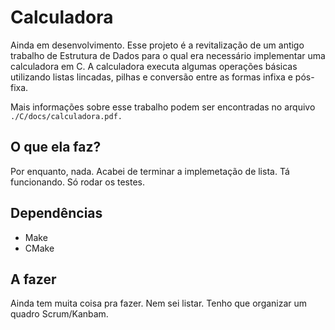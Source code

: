 <!-- trash -->
# Calculadora
Ainda em desenvolvimento. Esse projeto é a revitalização de um antigo trabalho de Estrutura de Dados para o qual era necessário implementar uma calculadora em C. A calculadora executa algumas operações básicas utilizando listas lincadas, pilhas e conversão entre as formas infixa e pós-fixa.

Mais informações sobre esse trabalho podem ser encontradas no arquivo `./C/docs/calculadora.pdf.`

## O que ela faz?
Por enquanto, nada. Acabei de terminar a implemetação de lista. Tá funcionando. Só rodar os testes.

## Dependências
* Make
* CMake

## A fazer
Ainda tem muita coisa pra fazer. Nem sei listar. Tenho que organizar um 
quadro Scrum/Kanbam.



<!-- how to C libraries
  https://www.cs.swarthmore.edu/~newhall/unixhelp/howto_C_libraries.html
 -->
